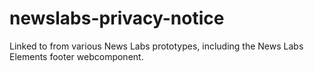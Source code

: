 # newslabs-privacy-notice

Linked to from various News Labs prototypes, including the News Labs Elements footer webcomponent.
